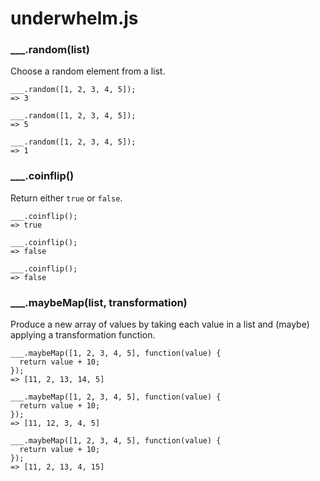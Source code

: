 underwhelm.js
=============

### ___.random(list)

Choose a random element from a list.

    ___.random([1, 2, 3, 4, 5]);
    => 3

    ___.random([1, 2, 3, 4, 5]);
    => 5

    ___.random([1, 2, 3, 4, 5]);
    => 1

### ___.coinflip()

Return either `true` or `false`.

    ___.coinflip();
    => true

    ___.coinflip();
    => false

    ___.coinflip();
    => false


### ___.maybeMap(list, transformation)

Produce a new array of values by taking each value in a list and (maybe) applying a transformation function.

    ___.maybeMap([1, 2, 3, 4, 5], function(value) {
      return value + 10;
    });
    => [11, 2, 13, 14, 5]

    ___.maybeMap([1, 2, 3, 4, 5], function(value) {
      return value + 10;
    });
    => [11, 12, 3, 4, 5]

    ___.maybeMap([1, 2, 3, 4, 5], function(value) {
      return value + 10;
    });
    => [11, 2, 13, 4, 15]
